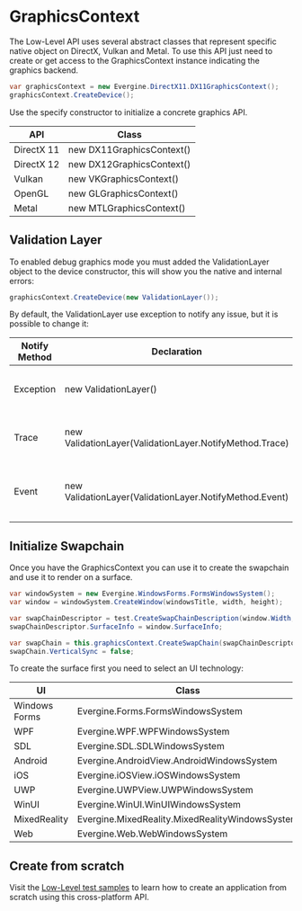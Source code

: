 # GraphicsContext

The Low-Level API uses several abstract classes that represent specific native object on DirectX, Vulkan and Metal.
To use this API just need to create or get access to the GraphicsContext instance indicating the graphics backend.

```csharp
var graphicsContext = new Evergine.DirectX11.DX11GraphicsContext();
graphicsContext.CreateDevice();
```

Use the specify constructor to initialize a concrete graphics API.

| API |  Class |
|--------| ----------- |
| DirectX 11    | new DX11GraphicsContext() |
| DirectX 12    | new DX12GraphicsContext() |
| Vulkan    | new VKGraphicsContext() |
| OpenGL    | new GLGraphicsContext() |
| Metal    | new MTLGraphicsContext() |

## Validation Layer

To enabled debug graphics mode you must added the ValidationLayer object to the device constructor, this will show you the native and internal errors:

```csharp
graphicsContext.CreateDevice(new ValidationLayer());
```

By default, the ValidationLayer use exception to notify any issue, but it is possible to change it:

| Notify Method |  Declaration | Description |
|--------| ----------- | ----------- |
| Exception    | new ValidationLayer() | Throws exception with each internal error and stop the execution. |
| Trace        | new ValidationLayer(ValidationLayer.NotifyMethod.Trace) | Display all errors in console without stopping the execution |
| Event        | new ValidationLayer(ValidationLayer.NotifyMethod.Event) | The ValidationLayer.Error event allow to obtains the error messages |

## Initialize Swapchain

Once you have the GraphicsContext you can use it to create the swapchain and use it to render on a surface.

```csharp
var windowSystem = new Evergine.WindowsForms.FormsWindowsSystem();
var window = windowSystem.CreateWindow(windowsTitle, width, height);

var swapChainDescriptor = test.CreateSwapChainDescription(window.Width, window.Height);
swapChainDescriptor.SurfaceInfo = window.SurfaceInfo;

var swapChain = this.graphicsContext.CreateSwapChain(swapChainDescriptor);
swapChain.VerticalSync = false;
```

To create the surface first you need to select an UI technology:

| UI |  Class |
|--------| ----------- |
| Windows Forms    | Evergine.Forms.FormsWindowsSystem |
| WPF    | Evergine.WPF.WPFWindowsSystem |
| SDL    | Evergine.SDL.SDLWindowsSystem |
| Android    | Evergine.AndroidView.AndroidWindowsSystem |
| iOS    | Evergine.iOSView.iOSWindowsSystem |
| UWP    | Evergine.UWPView.UWPWindowsSystem |
| WinUI    | Evergine.WinUI.WinUIWindowsSystem |
| MixedReality    | Evergine.MixedReality.MixedRealityWindowsSystem |
| Web    | Evergine.Web.WebWindowsSystem |

## Create from scratch

Visit the [Low-Level test samples](https://github.com/WaveEngine/LowLevelAPIDemo) to learn how to create an application from scratch using this cross-platform API.
